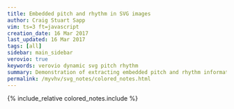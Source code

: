 ```yaml
---
title: Embedded pitch and rhythm in SVG images
author: Craig Stuart Sapp
vim: ts=3 ft=javascript
creation_date: 16 Mar 2017
last_updated: 16 Mar 2017
tags: [all]
sidebar: main_sidebar
verovio: true
keywords: verovio dynamic svg pitch rhythm
summary: Demonstration of extracting embedded pitch and rhythm information from SVG images.
permalink: /myvhv/svg_notes/colored_notes.html
---
```


{% include_relative colored_notes.include %}



